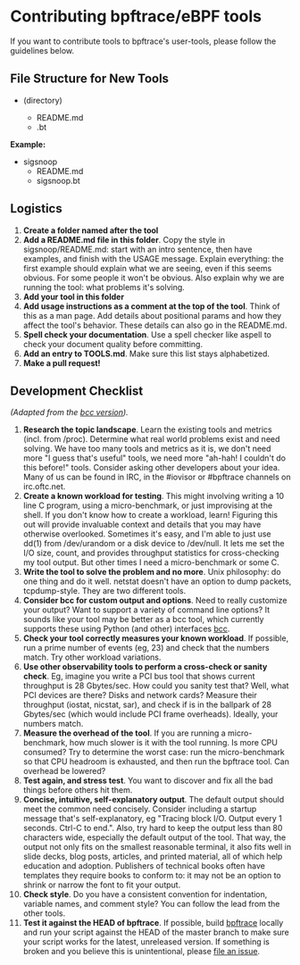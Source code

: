# Contributing bpftrace/eBPF tools

If you want to contribute tools to bpftrace's user-tools, please follow the 
guidelines below.

## File Structure for New Tools
- <mytoolname> (directory)
  - README.md
  - <mytoolname>.bt
  
**Example:**
- sigsnoop
  - README.md
  - sigsnoop.bt
  
## Logistics
1. **Create a folder named after the tool**
1. **Add a README.md file in this folder**. Copy the style in 
sigsnoop/README.md: start with an intro sentence, then have examples, and 
finish with the USAGE message. Explain everything: the first example should 
explain what we are seeing, even if this seems obvious. For some people it 
won't be obvious. Also explain why we are running the tool: what problems 
it's solving.
1. **Add your tool in this folder**
1. **Add usage instructions as a comment at the top of the tool**. Think of 
this as a man page. Add details about positional params and how they affect the 
tool's behavior. These details can also go in the README.md.
1. **Spell check your documentation**. Use a spell checker like aspell to check 
your document quality before committing.
1. **Add an entry to TOOLS.md**. Make sure this list stays alphabetized.
1. **Make a pull request!**

## Development Checklist

_(Adapted from the [bcc version](https://github.com/iovisor/bcc/blob/master/CONTRIBUTING-SCRIPTS.md))._

1. **Research the topic landscape**. Learn the existing tools and metrics 
(incl. from /proc). Determine what real world problems exist and need solving. 
We have too many tools and metrics as it is, we don't need more "I guess that's 
useful" tools, we need more "ah-hah! I couldn't do this before!" tools. 
Consider asking other developers about your idea. Many of us can be found in 
IRC, in the #iovisor or #bpftrace channels on irc.oftc.net.
1. **Create a known workload for testing**. This might involving writing a 10 
line C program, using a micro-benchmark, or just improvising at the shell. If 
you don't know how to create a workload, learn! Figuring this out will provide 
invaluable context and details that you may have otherwise overlooked. 
Sometimes it's easy, and I'm able to just use dd(1) from /dev/urandom or a 
disk device to /dev/null. It lets me set the I/O size, count, and provides 
throughput statistics for cross-checking my tool output. But other times I 
need a micro-benchmark or some C.
1. **Write the tool to solve the problem and no more**. Unix philosophy: do one 
thing and do it well. netstat doesn't have an option to dump packets, 
tcpdump-style. They are two different tools.
1. **Consider bcc for custom output and options**. Need to really customize 
your output? Want to support a variety of command line options? It sounds like 
your tool may be better as a bcc tool, which currently supports these using 
Python (and other) interfaces [bcc](https://github.com/iovisor/bcc).
1. **Check your tool correctly measures your known workload**. If possible, 
run a prime number of events (eg, 23) and check that the numbers match. Try 
other workload variations.
1. **Use other observability tools to perform a cross-check or sanity check**. 
Eg, imagine you write a PCI bus tool that shows current throughput is 28 
Gbytes/sec. How could you sanity test that? Well, what PCI devices are there? 
Disks and network cards? Measure their throughput (iostat, nicstat, sar), and 
check if is in the ballpark of 28 Gbytes/sec (which would include PCI frame 
overheads). Ideally, your numbers match.
1. **Measure the overhead of the tool**. If you are running a micro-benchmark, 
how much slower is it with the tool running. Is more CPU consumed? Try to 
determine the worst case: run the micro-benchmark so that CPU headroom is 
exhausted, and then run the bpftrace tool. Can overhead be lowered?
1. **Test again, and stress test**. You want to discover and fix all the bad 
things before others hit them.
1. **Concise, intuitive, self-explanatory output**. The default output should 
meet the common need concisely. Consider including a startup message that's 
self-explanatory, eg "Tracing block I/O. Output every 1 seconds. Ctrl-C to 
end.". Also, try hard to keep the output less than 80 characters wide, 
especially the default output of the tool. That way, the output not only 
fits on the smallest reasonable terminal, it also fits well in slide decks, 
blog posts, articles, and printed material, all of which help education and 
adoption. Publishers of technical books often have templates they require 
books to conform to: it may not be an option to shrink or narrow the font to 
fit your output.
1. **Check style**. Do you have a consistent convention for indentation, 
variable names, and comment style? You can follow the lead from the other tools.
1. **Test it against the HEAD of bpftrace**. If possible, build [bpftrace](https://github.com/bpftrace/bpftrace/tree/master) 
locally and run your script against the HEAD of the master branch to make sure 
your script works for the latest, unreleased version. If something is broken 
and you believe this is unintentional, please [file an issue](https://github.com/bpftrace/bpftrace/issues).